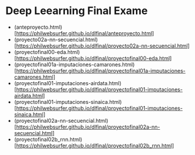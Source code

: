 # Deep Leearning Final Exame


* (anteproyecto.html)[https://philwebsurfer.github.io/dlfinal/anteproyecto.html]
* (proyecto02a-nn-secuencial.html)[https://philwebsurfer.github.io/dlfinal/proyecto02a-nn-secuencial.html]
* (proyectofinal00-eda.html)[https://philwebsurfer.github.io/dlfinal/proyectofinal00-eda.html]
* (proyectofinal01a-imputaciones-camarones.html)[https://philwebsurfer.github.io/dlfinal/proyectofinal01a-imputaciones-camarones.html]
* (proyectofinal01-imputaciones-airdata.html)[https://philwebsurfer.github.io/dlfinal/proyectofinal01-imputaciones-airdata.html]
* (proyectofinal01-imputaciones-sinaica.html)[https://philwebsurfer.github.io/dlfinal/proyectofinal01-imputaciones-sinaica.html]
* (proyectofinal02a-nn-secuencial.html)[https://philwebsurfer.github.io/dlfinal/proyectofinal02a-nn-secuencial.html]
* (proyectofinal02b_rnn.html)[https://philwebsurfer.github.io/dlfinal/proyectofinal02b_rnn.html]

